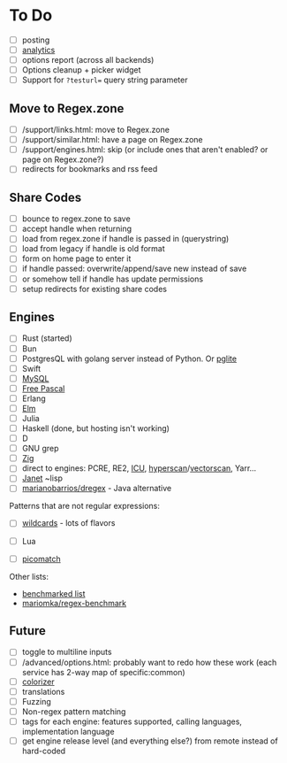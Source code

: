 # To Do

- [ ] posting
- [ ] [analytics](https://nextjs.org/docs/app/building-your-application/optimizing/analytics)
- [ ] options report (across all backends)
- [ ] Options cleanup + picker widget
- [ ] Support for `?testurl=` query string parameter

## Move to Regex.zone

- [ ] /support/links.html: move to Regex.zone
- [ ] /support/similar.html: have a page on Regex.zone
- [ ] /support/engines.html: skip (or include ones that aren't enabled? or page on Regex.zone?)
- [ ] redirects for bookmarks and rss feed

## Share Codes

- [ ] bounce to regex.zone to save
- [ ] accept handle when returning
- [ ] load from regex.zone if handle is passed in (querystring)
- [ ] load from legacy if handle is old format
- [ ] form on home page to enter it
- [ ] if handle passed: overwrite/append/save new instead of save
- [ ] or somehow tell if handle has update permissions
- [ ] setup redirects for existing share codes

## Engines

- [ ] Rust (started)
- [ ] Bun
- [ ] PostgresQL with golang server instead of Python.  Or [pglite](https://pglite.dev/)
- [ ] Swift
- [ ] [MySQL](https://blogs.oracle.com/mysql/post/regular-expressions-in-mysql)
- [ ] [Free Pascal](https://wiki.freepascal.org/RegEx_packages)
- [ ] Erlang
- [ ] [Elm](https://package.elm-lang.org/packages/elm/regex/latest/)
- [ ] Julia
- [ ] Haskell (done, but hosting isn't working)
- [ ] D
- [ ] GNU grep
- [ ] [Zig](https://github.com/tiehuis/zig-regex)
- [ ] direct to engines: PCRE, RE2, [ICU](https://unicode-org.github.io/icu/userguide/strings/regexp.html), [hyperscan](https://github.com/intel/hyperscan)/[vectorscan](https://github.com/VectorCamp/vectorscan), Yarr...  
- [ ] [Janet](https://janet-lang.org/) ~lisp
- [ ] [marianobarrios/dregex](https://github.com/marianobarrios/dregex) - Java alternative

Patterns that are not regular expressions:
- [ ] [wildcards](https://crates.io/crates/wildcard) - lots of flavors
- [ ] Lua
- [ ] [picomatch](https://github.com/micromatch/picomatch)


Other lists:
- [benchmarked list](https://lh3lh3.users.sourceforge.net/reb.shtml)
- [mariomka/regex-benchmark](https://github.com/mariomka/regex-benchmark)

## Future

- [ ] toggle to multiline inputs
- [ ] /advanced/options.html: probably want to redo how these work (each service has 2-way map of specific:common)
- [ ] [colorizer](https://github.com/slevithan/regex-colorizer)
- [ ] translations
- [ ] Fuzzing
- [ ] Non-regex pattern matching
- [ ] tags for each engine: features supported, calling languages, implementation language
- [ ] get engine release level (and everything else?) from remote instead of hard-coded
